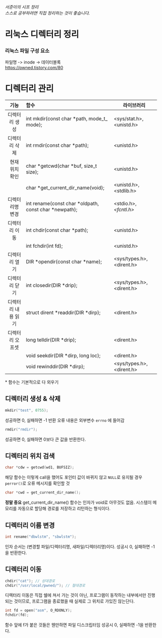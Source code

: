 ###### 서준이의 시프 정리 <br> 스스로 공부하려면 직접 정리하는 것이 좋습니다.

# 리눅스 디렉터리 정리

### 리눅스 파일 구성 요소 
파일명 -> inode -> 데이터블록 <br>
https://pwned.tistory.com/80

# 디렉터리 관리

|기능|함수|라이브러리
|:-:|:-|-|
|디렉터리 생성 | int mkdir(const char *path, mode_t_ mode); |<sys/stat.h>, <unistd.h>
|디렉터리 삭제 | int rmdir(const char *path); | <unistd.h>
|현재 위치 확인 | char *getcwd(char *buf, size_t size); | <unistd.h>
||char *get_current_dir_name(void);|<unistd.h>, <stdlib.h>
|디렉터리명 변경| int rename(const char *oldpath, const char *newpath);|<stdio.h>, _<fcntl.h>_
|디렉터리 이동|int chdir(const char *path);|<unistd.h>
||int fchdir(int fd);|<unistd.h>
|디렉터리 열기|DIR *opendir(const char *name);|<sys/types.h>, <dirent.h>
|디렉터리 닫기|int closedir(DIR *drip);|<sys/types.h>, <dirent.h>
|디렉터리 내용 읽기|struct dirent *readdir(DIR *dirp);|<dirent.h>
|디렉터리 오프셋|long telldir(DIR *drip);|<dirent.h>
||void seekdir(DIR *dirp, long loc);|<dirent.h>
||void rewinddir(DIR *dirp);|<sys/types.h>, <dirent.h>

\* 함수는 기본적으로 다 외우기

## 디렉터리 생성 & 삭제
```c
mkdir("test", 0755);
```
성공하면 0, 실패하면 -1 반환
오류 내용은 외부변수 ```errno``` 에 들어감

```c
rmdir("rmdir");
```
성공하면 0, 실패하면 0보다 큰 값을 반환한다.

## 디렉터리 위치 검색
```c
char *cdw = getcwd(wd1, BUFSIZ);
```
해당 함수는 이렇게 call을 했어도 포인터 값이 바뀌지 않고 ```NULL```로 유지될 경우 ```perror()```로 오류 메시지를 확인할 것
```c
char *cwd = get_current_dir_name();
```
<b>정말 중요</b> get_current_dir_name() 함수는 인자가 void로 아무것도 없음. 시스템이 메모리를 자동으로 할당해 경로를 저장하고 리턴하는 형식이다.

## 디렉터리 이름 변경
```c
int rename("dbwlstm", "sbwlstm");
``` 
인자 순서는 (변경할 파일/디렉터리명, 새파일/디렉터리명)이다.
성공시 0, 실패하면 -1을 반환한다.

## 디렉터리 이동
```c
chdir("cat"); // 상대경로
chdir("/usr/local/pwned/"); // 절대경로
```
디렉터리 이동은 직접 쉘에 쳐서 가는 것이 아닌, 프로그램이 동작하는 내부에서만 진행되는 것이므로, 프로그램을 종료했을 때 실제로 그 위치로 가있진 않는단다. 

```c
int fd = open("asm", O_RDONLY);
fchdir(fd);
```
함수 앞에 f가 붙은 것들은 웬만하면 파일 디스크립터임
성공시 0, 실패하면 -1을 반환한다.